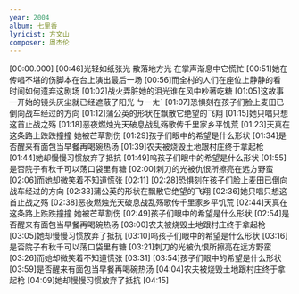 ```yaml
---
year: 2004
album: 七里香
lyricist: 方文山
composer: 周杰伦
---
```

[00:00.000]
[00:46]光轻如纸张光 散落地方光 在掌声渐息中它慌忙
[00:51]她在传唱不堪的伤脚本在台上演出最后一场
[00:56]而全村的人们在座位上静静的看 时间如何遗弃这剧场
[01:02]战火弄脏她的泪光谁在风中吵著吃糖
[01:05]这故事一开始的镜头灰尘就已经遮蔽了阳光 ㄅㄧㄤˋ
[01:07]恐惧刻在孩子们脸上麦田已倒向战车经过的方向
[01:12]蒲公英的形状在飘散它绝望的飞翔
[01:15]她只唱只想这首止战之殇
[01:18]恶夜燃烛光天破息战乱殇歌传千里家乡平饥荒
[01:23]天真在这条路上跌跌撞撞 她被芒草割伤
[01:29]孩子们眼中的希望是什么形状
[01:34]是否醒来有面包当早餐再喝碗热汤
[01:39]农夫被烧毁土地跟村庄终于拿起枪
[01:44]她却慢慢习惯放弃了抵抗
[01:49]呜孩子们眼中的希望是什么形状
[01:55]是否院子有秋千可以荡口袋里有糖
[02:00]刺刀的光被仇恨所擦亮在远方野蛮
[02:06]而她却微笑着不知道慌张
[02:11]
[02:28]恐惧刻在孩子们脸上麦田已倒向战车经过的方向
[02:33]蒲公英的形状在飘散它绝望的飞翔
[02:36]她只唱只想这首止战之殇
[02:38]恶夜燃烛光天破息战乱殇歌传千里家乡平饥荒
[02:44]天真在这条路上跌跌撞撞 她被芒草割伤
[02:49]孩子们眼中的希望是什么形状
[02:54]是否醒来有面包当早餐再喝碗热汤
[03:00]农夫被烧毁土地跟村庄终于拿起枪
[03:05]她却慢慢习惯放弃了抵抗
[03:10]呜孩子们眼中的希望是什么形状
[03:16]是否院子有秋千可以荡口袋里有糖
[03:21]刺刀的光被仇恨所擦亮在远方野蛮
[03:26]而她却微笑着不知道慌张
[03:31]
[03:54]孩子们眼中的希望是什么形状
[03:59]是否醒来有面包当早餐再喝碗热汤
[04:04]农夫被烧毁土地跟村庄终于拿起枪
[04:09]她却慢慢习惯放弃了抵抗
[04:15]